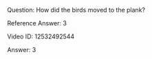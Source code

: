 Question: How did the birds moved to the plank?

Reference Answer: 3

Video ID: 12532492544

Answer: 3

